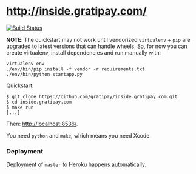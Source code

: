 # http://inside.gratipay.com/

[![Build Status](https://travis-ci.org/gratipay/inside.gratipay.com.svg)](https://travis-ci.org/gratipay/inside.gratipay.com)

**NOTE**: The quickstart may not work until vendorized
`virtualenv` + `pip` are upgraded to latest versions
that can handle wheels. So, for now you can create
virtualenv, install dependencies and run manually with:

```
virtualenv env
./env/bin/pip install -f vendor -r requirements.txt
./env/bin/python startapp.py
```


Quickstart:

```
$ git clone https://github.com/gratipay/inside.gratipay.com.git
$ cd inside.gratipay.com
$ make run
[...]
```

Then: [http://localhost:8536/](http://localhost:8536/).

You need `python` and `make`, which means you need Xcode.


### Deployment

Deployment of `master` to Heroku happens automatically.
